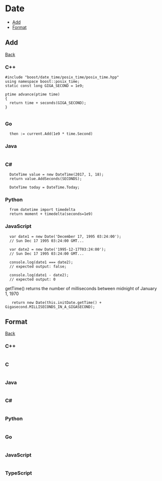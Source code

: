 # Date
- [Add](#add)
- [Format](#format)

## Add
[Back](#date)

###  C++
```
#include "boost/date_time/posix_time/posix_time.hpp"
using namespace boost::posix_time;
static const long GIGA_SECOND = 1e9;

ptime advance(ptime time)
{
  return time + seconds(GIGA_SECOND);
}


```

### Go
```
  then := current.Add(1e9 * time.Second)

```
### Java
```

```
### C#
```  
  DateTime value = new DateTime(2017, 1, 18);
  return value.AddSeconds(SECONDS);
  
  DateTime today = DateTime.Today;
```
### Python
```
  from datetime import timedelta
  return moment + timedelta(seconds=1e9)
```
### JavaScript
```
  var date1 = new Date('December 17, 1995 03:24:00');
  // Sun Dec 17 1995 03:24:00 GMT...

  var date2 = new Date('1995-12-17T03:24:00');
  // Sun Dec 17 1995 03:24:00 GMT...

  console.log(date1 === date2);
  // expected output: false;

  console.log(date1 - date2);
  // expected output: 0
```
getTime() returns the number of milliseconds between midnight of January 1, 1970
```
   return new Date(this.initDate.getTime() + Gigasecond.MILLISECONDS_IN_A_GIGASECOND);
```


## Format
[Back](#date)

### C++
```

```
### C
```

```
### Java
```

```


### C#
```  

```
### Python
```

```
### Go
```
```

### JavaScript
```
```
### TypeScript
```
```